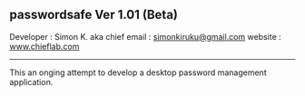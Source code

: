 passwordsafe Ver 1.01 (Beta)
-----------------------------------
Developer : Simon K. aka chief
email     : simonkiruku@gmail.com
website   : www.chieflab.com

-----------------------------------
This an onging attempt to develop a desktop
password management application.
